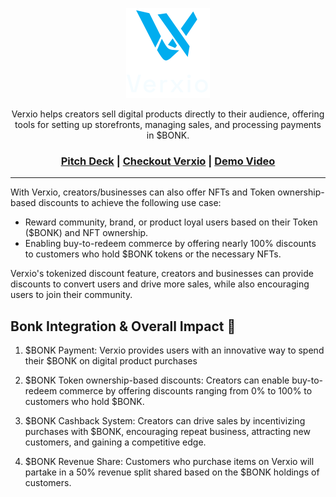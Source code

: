 <div align="center">

[![logo](https://github.com/onyekachi11/Verxio-ICP-Zero-To-dApp/blob/main/src/assets/Logo.svg)](https://www.verxio.xyz)

Verxio helps creators sell digital products directly to their audience, offering tools for setting up storefronts, managing sales, and processing payments in $BONK.

<h3>
   
[Pitch Deck](https://docs.google.com/presentation/d/1-DR3qAU5slPsT-J5ffb1CZiwLE4Y_Z8t/edit?usp=sharing&ouid=108300888596593200233&rtpof=true&sd=true) | [Checkout Verxio](https://www.verxio.xyz/) | [Demo Video](https://youtu.be/ZwpHRA9WvFg)

</h3>

</div>

<hr />

With Verxio, creators/businesses can also offer NFTs and Token ownership-based discounts to achieve the following use case:

- Reward community, brand, or product loyal users based on their Token ($BONK) and NFT ownership.
- Enabling buy-to-redeem commerce by offering nearly 100% discounts to customers who hold $BONK tokens or the necessary NFTs.

Verxio's tokenized discount feature, creators and businesses can provide discounts to convert users and drive more sales, while also encouraging users to join their community.

## Bonk Integration & Overall Impact  🐶
1. $BONK Payment: Verxio provides users with an innovative way to spend their $BONK on digital product purchases
   
2. $BONK Token ownership-based discounts: Creators can enable buy-to-redeem commerce by offering discounts ranging from 0% to 100% to customers who hold $BONK.

3. $BONK Cashback System: Creators can drive sales by incentivizing purchases with $BONK, encouraging repeat business, attracting new customers, and gaining a competitive edge.

4. $BONK Revenue Share: Customers who purchase items on Verxio will partake in a 50% revenue split shared based on the $BONK holdings of customers.
